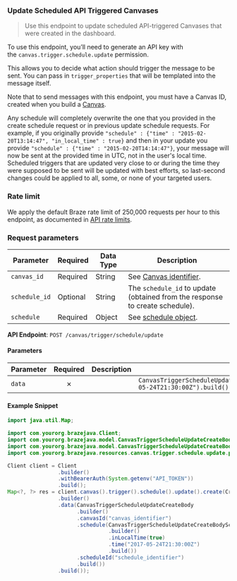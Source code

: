 
### Update Scheduled API Triggered Canvases <a name="create"></a>

> Use this endpoint to update scheduled API-triggered Canvases that were created in the dashboard. 
  

To use this endpoint, you’ll need to generate an API key with the `canvas.trigger.schedule.update` permission.

This allows you to decide what action should trigger the message to be sent. You can pass in `trigger_properties` that will be templated into the message itself.

Note that to send messages with this endpoint, you must have a Canvas ID, created when you build a [Canvas](https://www.braze.com/docs/api/identifier_types/#canvas-api-identifier).

Any schedule will completely overwrite the one that you provided in the create schedule request or in previous update schedule requests. For example, if you originally provide `"schedule" : {"time" : "2015-02-20T13:14:47", "in_local_time" : true}` and then in your update you provide `"schedule" : {"time" : "2015-02-20T14:14:47"}`, your message will now be sent at the provided time in UTC, not in the user's local time. Scheduled triggers that are updated very close to or during the time they were supposed to be sent will be updated with best efforts, so last-second changes could be applied to all, some, or none of your targeted users.

### Rate limit

We apply the default Braze rate limit of 250,000 requests per hour to this endpoint, as documented in [API rate limits](https://www.braze.com/docs/api/api_limits/).

### Request parameters

| Parameter | Required | Data Type | Description |
| --- | --- | --- | --- |
| `canvas_id` | Required | String | See [Canvas identifier](https://www.braze.com/docs/api/identifier_types/). |
| `schedule_id` | Optional | String | The `schedule_id` to update (obtained from the response to create schedule). |
| `schedule` | Required | Object | See [schedule object](https://www.braze.com/docs/api/objects_filters/schedule_object/). |

**API Endpoint**: `POST /canvas/trigger/schedule/update`

#### Parameters

| Parameter | Required | Description | Example |
|-----------|:--------:|-------------|--------|
| `data` | ✗ |  | `CanvasTriggerScheduleUpdateCreateBody.builder().canvasId("canvas_identifier").schedule(CanvasTriggerScheduleUpdateCreateBodySchedule.builder().inLocalTime(true).time("2017-05-24T21:30:00Z").build()).scheduleId("schedule_identifier").build()` |

#### Example Snippet

```java
import java.util.Map;

import com.yourorg.brazejava.Client;
import com.yourorg.brazejava.model.CanvasTriggerScheduleUpdateCreateBody;
import com.yourorg.brazejava.model.CanvasTriggerScheduleUpdateCreateBodySchedule;
import com.yourorg.brazejava.resources.canvas.trigger.schedule.update.params.CreateRequest;

Client client = Client
                .builder()
                .withBearerAuth(System.getenv("API_TOKEN"))
                .build();
Map<?, ?> res = client.canvas().trigger().schedule().update().create(CreateRequest
                .builder()
                .data(CanvasTriggerScheduleUpdateCreateBody
                      .builder()
                      .canvasId("canvas_identifier")
                      .schedule(CanvasTriggerScheduleUpdateCreateBodySchedule
                                .builder()
                                .inLocalTime(true)
                                .time("2017-05-24T21:30:00Z")
                                .build())
                      .scheduleId("schedule_identifier")
                      .build())
                .build());
```
